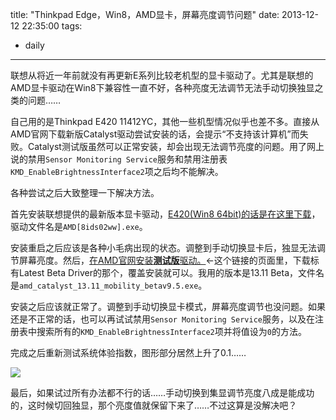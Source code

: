 title: "Thinkpad Edge，Win8，AMD显卡，屏幕亮度调节问题"
date: 2013-12-12 22:35:00
tags:
- daily
---
联想从将近一年前就没有再更新E系列比较老机型的显卡驱动了。尤其是联想的AMD显卡驱动在Win8下兼容性一直不好，各种亮度无法调节无法手动切换独显之类的问题……

自己用的是Thinkpad E420 11412YC，其他一些机型情况似乎也差不多。直接从AMD官网下载新版Catalyst驱动尝试安装的话，会提示“不支持该计算机”而失败。Catalyst测试版虽然可以正常安装，却会出现无法调节亮度的问题。用了网上说的禁用`Sensor Monitoring Service`服务和禁用注册表`KMD_EnableBrightnessInterface2`项之后均不能解决。

各种尝试之后大致整理一下解决方法。

首先安装联想提供的最新版本显卡驱动，[E420(Win8 64bit)的话是在这里下载](http://think.lenovo.com.cn/support/driver/detail.aspx?DEditid=4455&docTypeID=DOC_TYPE_DRIVER&osid=241&treeid=3092200&args=%3Fcategoryid%3D3092200%26CODEName%3D11412YC%26SearchNodeCC%3D11412YC%26SearchType%3D1%26wherePage%3D2%26Rcode%3D11412YC)，驱动文件名是`AMD[8ids02ww].exe`。

安装重启之后应该是各种小毛病出现的状态。调整到手动切换显卡后，独显无法调节屏幕亮度。然后，[在AMD官网安装**测试版**驱动。](http://support.amd.com/zh-cn/download/mobile?os=Windows%208%20-%2064)←这个链接的页面里，下载标有Latest Beta Driver的那个，覆盖安装就可以。我用的版本是13.11 Beta，文件名是`amd_catalyst_13.11_mobility_betav9.5.exe`。

安装之后应该就正常了。调整到手动切换显卡模式，屏幕亮度调节也没问题。如果还是不正常的话，也可以再试试禁用`Sensor Monitoring Service`服务，以及在注册表中搜索所有的`KMD_EnableBrightnessInterface2`项并将值设为`0`的方法。

完成之后重新测试系统体验指数，图形部分居然上升了0.1……

![](https://31.media.tumblr.com/aa9bfe745e8546a4b28fc0b1083cd5e4/tumblr_inline_mxp7pmBGQn1s1w710.png)

最后，如果试过所有办法都不行的话……手动切换到集显调节亮度八成是能成功的，这时候切回独显，那个亮度值就保留下来了……不过这算是没解决吧？